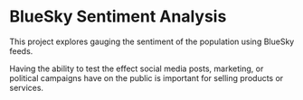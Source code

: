 # BlueSky Sentiment Analysis
This project explores gauging the sentiment of the population using BlueSky feeds.

Having the ability to test the effect social media posts, marketing, or political campaigns have on the public is important for selling products or services.
